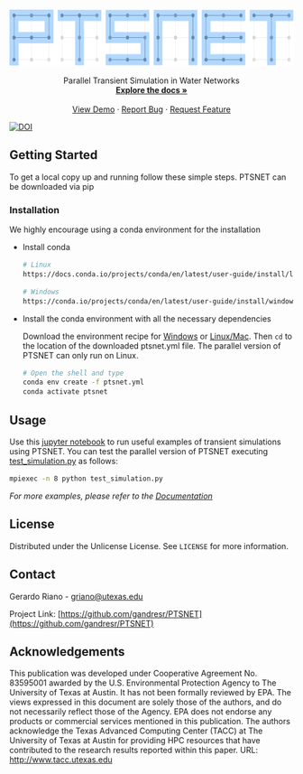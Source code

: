 
<!-- [![Contributors][contributors-shield]][contributors-url] -->
<!-- [![Forks][forks-shield]][forks-url] -->
<!-- [![Stargazers][stars-shield]][stars-url] -->
<!-- [![Issues][issues-shield]][issues-url] -->
<!-- [![The Unlicense][license-shield]][license-url] -->
<!-- [![LinkedIn][linkedin-shield]][linkedin-url] -->


<!-- PROJECT LOGO -->
<br />
<p align="center">
  <a href="https://github.com/gandresr/PTSNET">
    <img src="https://github.com/gandresr/PTSNET/raw/development/docs/images/ptsnet_logo.png" alt="Logo" width="650" height="100">
  </a>


  <p align="center">
    Parallel Transient Simulation in Water Networks
    <br />
    <a href="https://github.com/gandresr/PTSNET"><strong>Explore the docs »</strong></a>
    <br />
    <br />
    <a href="https://github.com/gandresr/PTSNET">View Demo</a>
    ·
    <a href="https://github.com/gandresr/PTSNET/issues">Report Bug</a>
    ·
    <a href="https://github.com/gandresr/PTSNET/issues">Request Feature</a>
  </p>
</p>

[![DOI](https://zenodo.org/badge/359951639.svg)](https://zenodo.org/badge/latestdoi/359951639)

<!-- TABLE OF CONTENTS -->
<!-- <details open="open">
  <summary><h2 style="display: inline-block">Table of Contents</h2></summary>
  <ol>
    <li>
      <a href="#about-the-project">About The Project</a>
      <ul>
        <li><a href="#built-with">Built With</a></li>
      </ul>
    </li>
    <li>
      <a href="#getting-started">Getting Started</a>
      <ul>
        <li><a href="#prerequisites">Prerequisites</a></li>
        <li><a href="#installation">Installation</a></li>
      </ul>
    </li>
    <li><a href="#usage">Usage</a></li>
    <li><a href="#roadmap">Roadmap</a></li>
    <li><a href="#contributing">Contributing</a></li>
    <li><a href="#license">License</a></li>
    <li><a href="#contact">Contact</a></li>
    <li><a href="#acknowledgements">Acknowledgements</a></li>
  </ol>
</details> -->



<!-- ABOUT THE PROJECT -->
<!-- ## About The Project -->

<!-- [![Product Name Screen Shot][product-screenshot]](https://example.com) -->

<!-- Here's a blank template to get started:
**To avoid retyping too much info. Do a search and replace with your text editor for the following:**
`gandresr`, `PTSNET`, `twitter_handle`, `email`, `project_title`, `project_description`
 -->

<!-- ### Built With -->

<!-- * []()
* []()
* []() -->



<!-- GETTING STARTED -->
## Getting Started

To get a local copy up and running follow these simple steps. PTSNET can be downloaded via pip

### Installation

We highly encourage using a conda environment for the installation

* Install conda

  ```sh
  # Linux
  https://docs.conda.io/projects/conda/en/latest/user-guide/install/linux.html
  ```
  ```sh
  # Windows
  https://conda.io/projects/conda/en/latest/user-guide/install/windows.html
  ```
* Install the conda environment with all the necessary dependencies
  
  Download the environment recipe for [Windows](https://github.com/gandresr/ptsnet/blob/development/conda/Windows/ptsnet.yml) or [Linux/Mac](https://github.com/gandresr/ptsnet/blob/development/conda/Linux/ptsnet.yml). Then `cd` to the location of the downloaded ptsnet.yml file. The parallel version of PTSNET can only run on Linux.
  
  ```sh
  # Open the shell and type
  conda env create -f ptsnet.yml
  conda activate ptsnet
  ```


<!-- USAGE EXAMPLES -->
## Usage

Use this [jupyter notebook](https://github.com/gandresr/ptsnet/blob/development/tests/test_functions.ipynb) to run useful examples of transient simulations using PTSNET. You can test the parallel version of PTSNET executing [test_simulation.py](https://github.com/gandresr/ptsnet/blob/development/tests/test_simulation.py) as follows:

```sh
mpiexec -n 8 python test_simulation.py
```

_For more examples, please refer to the [Documentation](https://example.com)_



<!-- ROADMAP -->
<!-- ## Roadmap -->

<!-- See the [open issues](https://github.com/gandresr/PTSNET/issues) for a list of proposed features (and known issues). -->



<!-- CONTRIBUTING -->
<!-- ## Contributing -->

<!-- Contributions are what make the open source community such an amazing place to be learn, inspire, and create. Any contributions you make are **greatly appreciated**. -->

<!-- 1. Fork the Project -->
<!-- 2. Create your Feature Branch (`git checkout -b feature/AmazingFeature`) -->
<!-- 3. Commit your Changes (`git commit -m 'Add some AmazingFeature'`) -->
<!-- 4. Push to the Branch (`git push origin feature/AmazingFeature`) -->
<!-- 5. Open a Pull Request -->



<!-- LICENSE -->
## License

Distributed under the Unlicense License. See `LICENSE` for more information.



<!-- CONTACT -->
## Contact

Gerardo Riano - griano@utexas.edu

Project Link: [https://github.com/gandresr/PTSNET](https://github.com/gandresr/PTSNET)



<!-- ACKNOWLEDGEMENTS -->
## Acknowledgements

This publication was developed under Cooperative Agreement No. 83595001 awarded by the U.S. Environmental Protection Agency to The University of Texas at Austin. It has not been formally reviewed by EPA. The views expressed in this document are solely those of the authors, and do not necessarily reflect those of the Agency. EPA does not endorse any products or commercial services mentioned in this publication. The authors acknowledge the Texas Advanced Computing Center (TACC) at The University of Texas at Austin for providing HPC resources that have contributed to the research results reported within this paper. URL: http://www.tacc.utexas.edu





<!-- MARKDOWN LINKS & IMAGES -->
<!-- https://www.markdownguide.org/basic-syntax/#reference-style-links -->
[contributors-shield]: https://img.shields.io/github/contributors/gandresr/repo.svg?style=for-the-badge
[contributors-url]: https://github.com/gandresr/repo/graphs/contributors
[forks-shield]: https://img.shields.io/github/forks/gandresr/repo.svg?style=for-the-badge
[forks-url]: https://github.com/gandresr/repo/network/members
[stars-shield]: https://img.shields.io/github/stars/gandresr/repo.svg?style=for-the-badge
[stars-url]: https://github.com/gandresr/repo/stargazers
[issues-shield]: https://img.shields.io/github/issues/gandresr/repo.svg?style=for-the-badge
[issues-url]: https://github.com/gandresr/PTSNET/issues
[license-shield]: https://img.shields.io/github/license/gandresr/repo.svg?style=for-the-badge
[license-url]: https://github.com/gandresr/repo/blob/master/LICENSE.txt
[linkedin-shield]: https://img.shields.io/badge/-LinkedIn-black.svg?style=for-the-badge&logo=linkedin&colorB=555
[linkedin-url]: https://linkedin.com/in/gandresr
